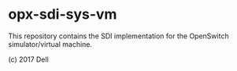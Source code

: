 # opx-sdi-sys-vm
This repository contains the SDI implementation for the OpenSwitch simulator/virtual machine.

(c) 2017 Dell
